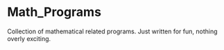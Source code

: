 # Math_Programs
Collection of mathematical related programs. Just written for fun, nothing overly exciting.
